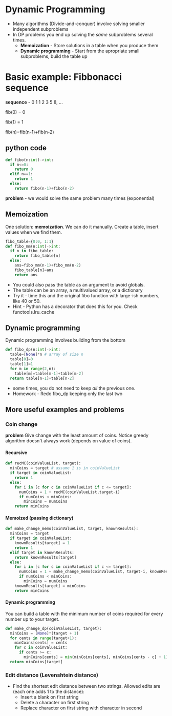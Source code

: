 # Dynamic Programming

* Many algorithms (Divide-and-conquer) involve solving smaller independent subproblems
* In DP problems you end up solving the *same* subproblems several times.
  * **Memoization** - Store solutions in a table when you produce them
  * **Dynamic programming** - Start from the apropriate small subproblems, build the table up

# Basic example: Fibbonacci sequence

**sequence** - 0 1 1 2 3 5 8, ... 

fib(0) = 0

fib(1) = 1

fib(n)=fib(n-1)+fib(n-2)

## python code
```python
def fibo(n:int)->int:
  if n<=0:
    return 0
  elif n==1:
    return 1
  else:
    return fibo(n-1)+fibo(n-2)
```

**problem** - we would solve the same problem many times (exponential)

## Memoization
One solution: **memoization**. We can do it manually. Create a table, insert values when we find them.

```python
fibo_table={0:0, 1:1}
def fibo_mm(n:int)->int:
  if n in fibo_table:
    return fibo_table[n]
  else:
    ans=fibo_mm(n-1)+fibo_mm(n-2)
    fibo_table[n]=ans
    return ans
```

* You could also pass the table as an argument to avoid globals.
* The table can be an array, a multivalued array, or a dictionary
* Try it - time this and the original fibo function with large-ish numbers, like 40 or 50.
* Hint - Python has a decorator that does this for you. Check functools.lru_cache

## Dynamic programming
Dynamic programming involves building from the bottom

```python
def fibo_dp(n:int)->int:
  table=[None]*n # array of size n
  table[0]=0
  table[1]=1
  for m in range(2,n):
    table[m]=table[m-1]+table[m-2]
  return table[n-1]+table[n-2]
```
* some times, you do not need to keep *all* the previous one.
* Homework - Redo fibo_dp keeping only the last two 

## More useful examples and problems

### Coin change

**problem** Give change with the least amount of coins. Notice greedy algorithm doesn't always work (depends on value of coins).

#### Recursive
```python
def recMC(coinValueList, target):
  minCoins = target # assume 1 is in coinValueList
  if target in coinValueList:
    return 1
  else:
    for i in [c for c in coinValueList if c <= target]:
      numCoins = 1 + recMC(coinValueList,target-i)
      if numCoins < minCoins:
        minCoins = numCoins
    return minCoins
```

#### Memoized (passing dictionary)

```python
def make_change_memo(coinValueList, target, knownResults):
  minCoins = target
  if target in coinValueList:
    knownResults[target] = 1
    return 1
  elif target in knownResults:
    return knownResults[target]
  else:
    for i in [c for c in coinValueList if c <= target]:
      numCoins = 1 + make_change_memo(coinValueList, target-i, knownResults)
      if numCoins < minCoins:
        minCoins = numCoins
    knownResults[target] = minCoins
    return minCoins
```

#### Dynamic programming
You can build a table with the minimum number of coins required for every number up to your target.

```python
def make_change_dp(coinValueList, target):
  minCoins = [None]*(target + 1)
  for cents in range(target+1):
    minCoins[cents] = cents
    for c in coinValueList:
      if cents >= c:
        minCoins[cents] = min(minCoins[cents], minCoins[cents - c] + 1)
  return minCoins[target]
```
### Edit distance (Levenshtein distance)
* Find the shortest edit distance between two strings. Allowed edits are (each one adds 1 to the distance):
  * Insert a blank on first string
  * Delete a character on first string
  * Replace character on first string with character in second


